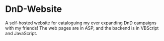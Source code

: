 # DnD-Website
A self-hosted website for cataloguing my ever expanding DnD campaigns with my friends! The web pages are in ASP, and the backend is in VBScript and JavaScript.
